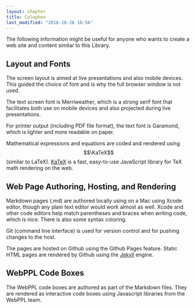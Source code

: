 ```yaml
---
layout: chapter
title: Colophon
last_modified: "2016-10-26 16:56"
---
```


The following information might be useful for anyone who wants to create a web site and content similar to this Library.

## Layout and Fonts

The screen layout is aimed at live presentations and also mobile devices.  This guided the choice of font and is why the full browser window is not used.

The text screen font is Merriweather, which is a strong serif font that facilitates both use on mobile devices and also projected during live presentations.  

For printer output (including PDF file format), the text font is Garamond, which is lighter and more readable on paper.

Mathematical expressions and equations are coded and rendered using $$\KaTeX$$ (similar to LaTeX). [KaTeX](https://github.com/Khan/KaTeX) is a fast, easy-to-use JavaScript library for TeX math rendering on the web.

## Web Page Authoring, Hosting, and Rendering

Markdown pages (.md) are authored locally using on a Mac using Xcode editor, though any plain text editor would work almost as well.  Xcode and other code editors help match parentheses and braces when writing code, which is nice.  There is also some syntax coloring.

Git (command line interface) is used for version control and for pushing changes to the host.

The pages are hosted on Github using the Github Pages feature.  Static HTML pages are rendered by Github using the [Jekyll](https://jekyllrb.com) engine. 

## WebPPL Code Boxes

The WebPPL code boxes are authored as part of the Markdown files.  They are rendered as interactive code boxes using Javascript libraries from the WebPPL team.


 


